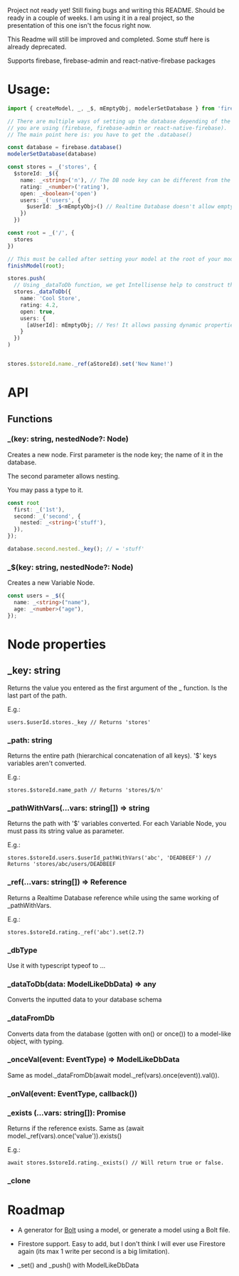 Project not ready yet! Still fixing bugs and writing this README. Should be ready in a couple of weeks. I am using it in a real project, so the presentation of this one isn't the focus right now.

This Readme will still be improved and completed. Some stuff here is already deprecated.

Supports firebase, firebase-admin and react-native-firebase packages

# Usage:

```typescript
import { createModel, _, _$, mEmptyObj, modelerSetDatabase } from 'firebase-database-modeler';

// There are multiple ways of setting up the database depending of the firebase package
// you are using (firebase, firebase-admin or react-native-firebase).
// The main point here is: you have to get the .database()

const database = firebase.database()
modelerSetDatabase(database)

const stores = _('stores', {
  $storeId: _$({
    name: _<string>('n'), // The DB node key can be different from the model key
    rating: _<number>('rating'),
    open: _<boolean>('open')
    users: _('users', {
      $userId: _$<mEmptyObj>() // Realtime Database doesn't allow empty objects, so I standartized the 'empty object' as being {_: 0}.
    })
  })

const root = _('/', {
  stores
})

// This must be called after setting your model at the root of your model.
finishModel(root);

stores.push(
  // Using _dataToDb function, we get Intellisense help to construct the object, and it also converts the model keys to the DB keys!
  stores._dataToDb({
    name: 'Cool Store',
    rating: 4.2,
    open: true,
    users: {
      [aUserId]: mEmptyObj; // Yes! It allows passing dynamic properties keys, and mEmptyObj is also a const besides a type.
    }
  })
)


stores.$storeId.name._ref(aStoreId).set('New Name!')
```

# API

## Functions

### \_(key: string, nestedNode?: Node)

Creates a new node. First parameter is the node key; the name of it in the database.

The second parameter allows nesting.

You may pass a type to it.

```typescript
const root
  first: _('1st'),
  second: _('second', {
    nested: _<string>('stuff'),
  }),
});

database.second.nested._key(); // = 'stuff'
```

### \_\$(key: string, nestedNode?: Node)

Creates a new Variable Node.

```typescript
const users = _$({
  name: _<string>("name"),
  age: _<number>("age"),
});
```

# Node properties

## \_key: string

Returns the value you entered as the first argument of the \_ function.
Is the last part of the path.

E.g.:

`users.$userId.stores._key // Returns 'stores'`

### \_path: string

Returns the entire path (hierarchical concatenation of all keys). '\$' keys variables aren't converted.

E.g.:

`stores.$storeId.name_path // Returns 'stores/$/n'`

### \_pathWithVars(...vars: string[]) => string

Returns the path with '\$' variables converted. For each Variable Node, you must pass
its string value as parameter.

E.g.:

`stores.$storeId.users.$userId_pathWithVars('abc', 'DEADBEEF') // Returns 'stores/abc/users/DEADBEEF`

### \_ref(...vars: string[]) => Reference

Returns a Realtime Database reference while using the same working of \_pathWithVars.

E.g.:

`stores.$storeId.rating._ref('abc').set(2.7)`

### \_dbType

Use it with typescript typeof to ...

### \_dataToDb(data: ModelLikeDbData) => any

Converts the inputted data to your database schema

### \_dataFromDb

Converts data from the database (gotten with on() or once()) to a model-like object, with typing.

### \_onceVal(event: EventType) => ModelLikeDbData

Same as model.\_dataFromDb(await model.\_ref(vars).once(event)).val()).

### \_onVal(event: EventType, callback())

### \_exists (...vars: string[]): Promise<boolean>

Returns if the reference exists.
Same as (await model.\_ref(vars).once('value')).exists()

E.g.:

`await stores.$storeId.rating._exists() // Will return true or false.`

### \_clone

# Roadmap

- A generator for [Bolt](https://github.com/FirebaseExtended/bolt) using a model, or generate a model using a Bolt file.

- Firestore support. Easy to add, but I don't think I will ever use Firestore again (its max 1 write per second is a big limitation).

- \_set() and \_push() with ModelLikeDbData
